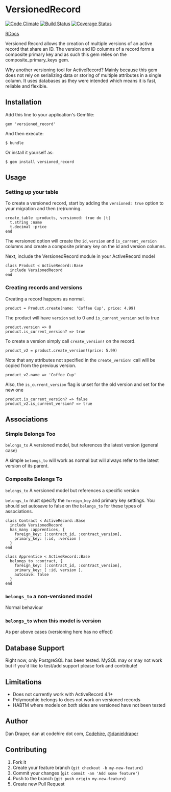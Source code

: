# VersionedRecord

[![Code Climate](https://codeclimate.com/github/jobready/versioned_record.png)](https://codeclimate.com/github/jobready/versioned_record)
[![Build Status](https://travis-ci.org/jobready/versioned_record.png?branch=master)](https://travis-ci.org/jobready/versioned_record)
[![Coverage Status](https://coveralls.io/repos/jobready/versioned_record/badge.png)](https://coveralls.io/r/jobready/versioned_record)

[RDocs](http://rdoc.info/github/jobready/versioned_record/master/frames)

Versioned Record allows the creation of multiple versions of an active record that share an ID.
The version and ID columns of a record form a composite primary key and as such this gem relies on the
composite_primary_keys gem.

Why another versioning tool for ActiveRecord? Mainly because this gem does not rely on serializing data or storing of
multiple attributes in a single column. It uses databases as they were intended which means it is fast, reliable and flexible.

## Installation

Add this line to your application's Gemfile:

    gem 'versioned_record'

And then execute:

    $ bundle

Or install it yourself as:

    $ gem install versioned_record

## Usage

### Setting up your table

To create a versioned record, start by adding the `versioned: true` option to your migration and then (re)running.

    create_table :products, versioned: true do |t|
      t.string :name
      t.decimal :price
    end

The versioned option will create the `id`, `version` and `is_current_version` columns and create a composite primary key on the id and version columns.

Next, include the VersionedRecord module in your ActiveRecord model

    class Product < ActiveRecord::Base
      include VersionedRecord
    end

### Creating records and versions

Creating a record happens as normal.

    product = Product.create(name: 'Coffee Cup', price: 4.99)

The product will have `version` set to 0 and `is_current_version` set to true

    product.version => 0
    product.is_current_version? => true

To create a version simply call `create_version!` on the record.

    product_v2 = product.create_version!(price: 5.99)

Note that any attributes not specified in the `create_version!` call will be copied from the previous version.

    product_v2.name => 'Coffee Cup'

Also, the `is_current_version` flag is unset for the old version and set for the new one

    product.is_current_version? => false
    product_v2.is_current_version? => true

## Associations

### Simple Belongs Too

`belongs_to` A versioned model, but references the latest version (general case)

A simple `belongs_to` will work as normal but will always refer to the latest version of its parent.

### Composite Belongs To

`belongs_to` A versioned model but references a specific version

`belongs_to` must specify the `foreign_key` and primary key settings. You should set autosave to false on the `belongs_to` for these types
of associations.

    class Contract < ActiveRecord::Base
      include VersionedRecord
      has_many :apprentices, {
        foreign_key: [:contract_id, :contract_version],
        primary_key: [:id, :version ]
      }
    end

    class Apprentice < ActiveRecord::Base
      belongs_to :contract, {
        foreign_key: [:contract_id, :contract_version],
        primary_key: [ :id, version ],
        autosave: false
      }
    end

### `belongs_to` a non-versioned model

Normal behaviour

### `belongs_to` when this model is version

As per above cases (versioning here has no effect)


## Database Support

Right now, only PostgreSQL has been tested. MySQL may or may not work but if you'd like to test/add support please fork and contribute!

## Limitations

* Does not currently work with ActiveRecord 4.1+
* Polymorphic belongs to does not work on versioned records
* HABTM where models on _both_ sides are versioned have not been tested


## Author

Dan Draper, dan at codehire dot com, [Codehire](http://www.codehire.com/), [@danieldraper](http://www.twitter.com/danieldraper)

## Contributing

1. Fork it
2. Create your feature branch (`git checkout -b my-new-feature`)
3. Commit your changes (`git commit -am 'Add some feature'`)
4. Push to the branch (`git push origin my-new-feature`)
5. Create new Pull Request
